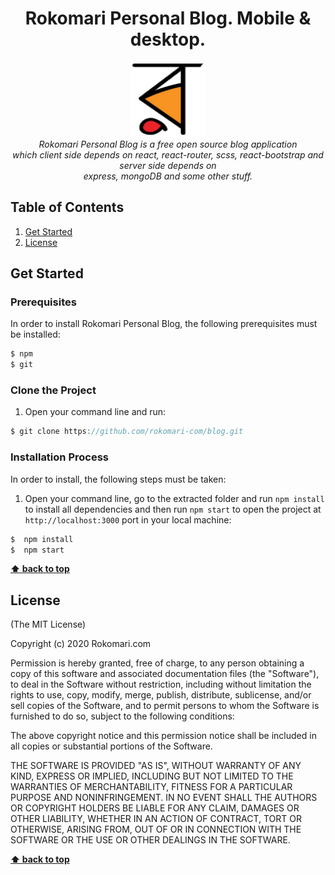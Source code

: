 <h1 align="center">Rokomari Personal Blog. Mobile & desktop.</h1>

<p align="center">
  <img src="./src/assets/images/rokomari.jpg" alt="rokomari-logo" width="120px" height="120px"/>
  <br>
  <i>Rokomari Personal Blog is a free open source blog application
    <br> which client side depends on react, react-router, scss, react-bootstrap and server side depends on<br> express, mongoDB and some other stuff.</i>
  <br>
</p>

## Table of Contents

1. [Get Started](#get-started)
2. [License](#license)

## Get Started
### Prerequisites
In order to install Rokomari Personal Blog, the following prerequisites must be installed:
```js
$ npm
$ git
```

### Clone the Project
1. Open your command line and run:
```js
$ git clone https://github.com/rokomari-com/blog.git
```

### Installation Process
In order to install, the following steps must be taken:

1. Open your command line, go to the extracted folder and run `npm install` to install all dependencies and then run `npm start` to open the project at `http://localhost:3000` port in your local machine:
```js
$  npm install
$  npm start
```
**[⬆ back to top](#table-of-contents)**

## License

(The MIT License)

Copyright (c) 2020 Rokomari.com

Permission is hereby granted, free of charge, to any person obtaining a copy of this software and associated documentation files (the "Software"), to deal in the Software without restriction, including without limitation the rights to use, copy, modify, merge, publish, distribute, sublicense, and/or sell copies of the Software, and to permit persons to whom the Software is furnished to do so, subject to the following conditions:

The above copyright notice and this permission notice shall be included in all copies or substantial portions of the Software.

THE SOFTWARE IS PROVIDED "AS IS", WITHOUT WARRANTY OF ANY KIND, EXPRESS OR IMPLIED, INCLUDING BUT NOT LIMITED TO THE WARRANTIES OF MERCHANTABILITY, FITNESS FOR A PARTICULAR PURPOSE AND NONINFRINGEMENT. IN NO EVENT SHALL THE AUTHORS OR COPYRIGHT HOLDERS BE LIABLE FOR ANY CLAIM, DAMAGES OR OTHER LIABILITY, WHETHER IN AN ACTION OF CONTRACT, TORT OR OTHERWISE, ARISING FROM, OUT OF OR IN CONNECTION WITH THE SOFTWARE OR THE USE OR OTHER DEALINGS IN THE SOFTWARE.

**[⬆ back to top](#table-of-contents)**